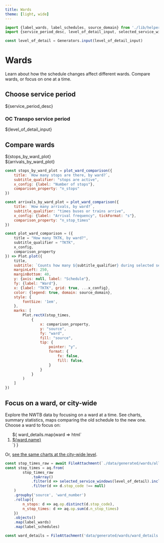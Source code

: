 ```yaml
---
title: Wards
theme: [light, wide]
---
```


```js
import {label_wards, label_schedules, source_domain} from './lib/helpers.js'
import {service_period_desc, level_of_detail_input, selected_service_windows, selected_service_ids} from './lib/controls.js'

const level_of_detail = Generators.input(level_of_detail_input)
```

# Wards

Learn about how the schedule changes affect different wards. Compare wards, or focus on one at a time.

## Choose service period

${service_period_desc}

<div class="grid grid-cols-2" style="grid-auto-rows: auto;">
	<div class="card">
		<h3>OC Transpo service period</h3>
		${level_of_detail_input}
	</div>
</div>


## Compare wards

<div class="grid grid-cols-2">
    <div class="card">${stops_by_ward_plot}</div>
    <div class="card">${arrivals_by_ward_plot}</div>
</div>

```js
const stops_by_ward_plot = plot_ward_comparison({
    title: `How many stops are there, by ward?`,
    subtitle_qualifier: "stops are active",
    x_config: {label: "Number of stops"},
    comparison_property: "n_stops"
})

const arrivals_by_ward_plot = plot_ward_comparison({
    title: `How many arrivals, by ward?`,
    subtitle_qualifier: "times buses or trains arrive",
    x_config: {label: "Arrival frequency", tickFormat: "s"},
    comparison_property: "n_stop_times"
})
```

```js
const plot_ward_comparison = ({
    title = "How many TKTK, by ward?",
    subtitle_qualifier = "TKTK",
    x_config,
    comparison_property
}) => Plot.plot({
    title,
    subtitle: `Counts how many ${subtitle_qualifier} during selected service windows, previous schedule vs. NWTB`,
    marginLeft: 250,
    marginBottom: 40,
    y: {axis: null, label: "Schedule"},
    fy: {label: "Ward"},
    x: {label: "TKTK", grid: true, ...x_config},
    color: {legend: true, domain: source_domain},
    style: {
        fontSize: '1em',
    },
    marks: [
        Plot.rectX(stop_times,
            {
                x: comparison_property,
                y: "source",
                fy: "ward",
                fill: "source",
                tip: {
                    pointer: "y",
                    format: {
                        fx: false,
                        fill: false,
                    }
                }
            }
        )
    ]
})
```


## Focus on a ward, or city-wide

Explore the NWTB data by focusing on a ward at a time. See charts, summary statistics, maps comparing the old schedule to the new one. Choose a ward to focus on:

<ol class="grid grid-cols-2">
${
    ward_details.map(ward => html`
        <li><a href="/wards/${ward.number}">${ward.name}</a></li>
    `)
}
</ol>

Or, [see the same charts at the city-wide level](/wards/city-wide).




<!-- ## Data / loading -->

```js
const stop_times_raw = await FileAttachment(`./data/generated/wards/all.parquet`).parquet()
const stop_times = aq.from(
        stop_times_raw
            .toArray()
            .filter(d => selected_service_windows(level_of_detail).includes(d.service_window) && selected_service_ids(level_of_detail).includes(d.service_id))
            .filter(d => d.stop_code !== null)
    )
    .groupby('source', 'ward_number')
    .rollup({
        n_stops: d => aq.op.distinct(d.stop_code),
        n_stop_times: d => aq.op.sum(d.n_stop_times)
    })
    .objects()
    .map(label_wards)
    .map(label_schedules)
```

<!-- ### Other -->

```js
const ward_details = FileAttachment('data/generated/wards/ward_details.json').json()
```
